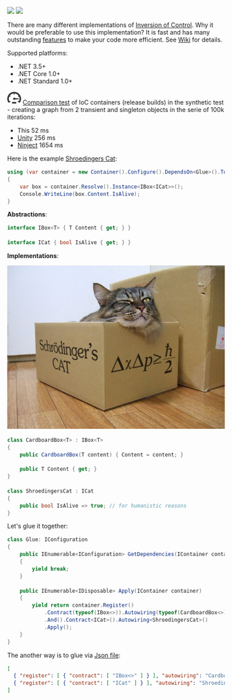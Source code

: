 [<img src="http://tcavs2015.cloudapp.net/app/rest/builds/buildType:(id:DevTeam_IoC_Build)/statusIcon"/>](http://tcavs2015.cloudapp.net/viewType.html?buildTypeId=DevTeam_IoC_Build) [<img src="https://www.nuget.org/Content/Logos/nugetlogo.png" height="18">](https://github.com/DevTeam/IoC/wiki/NuGet-packages)

There are many different implementations of [Inversion of Control](https://github.com/DevTeam/IoC/wiki/Inversion-of-Control). Why it would be preferable to use this implementation? It is fast and has many outstanding [features](https://github.com/DevTeam/IoC/wiki/Features) to make your code more efficient. See [Wiki](https://github.com/DevTeam/IoC/wiki) for details.

Supported platforms:
  - .NET 3.5+
  - .NET Core 1.0+
  - .NET Standard 1.0+

![Comparison test](https://github.com/DevTeam/IoC/blob/master/Docs/Images/speed.png) [Comparison test](https://github.com/DevTeam/IoC/tree/master/DevTeam.IoC.Tests/ComparisonTests.cs) of IoC containers (release builds) in the synthetic test - creating a graph from 2 transient and singleton objects in the serie of 100k iterations:

- This    52 ms
- [Unity](https://www.nuget.org/packages/Unity/)    256 ms
- [Ninject](https://www.nuget.org/packages/Ninject/)    1654 ms

Here is the example [Shroedingers Cat](https://github.com/DevTeam/IoC/tree/master/Samples/ShroedingersCat):

```csharp
using (var container = new Container().Configure().DependsOn<Glue>().ToSelf())
{
    var box = container.Resolve().Instance<IBox<ICat>>();
    Console.WriteLine(box.Content.IsAlive);
}
```

**Abstractions**:
```csharp
interface IBox<T> { T Content { get; } }

interface ICat { bool IsAlive { get; } }
```

**Implementations**:

![Cat](https://github.com/DevTeam/IoC/blob/master/Docs/Images/cat.jpg)

```csharp
class CardboardBox<T> : IBox<T>
{
    public CardboardBox(T content) { Content = content; }

    public T Content { get; }
}

class ShroedingersCat : ICat
{
    public bool IsAlive => true; // for humanistic reasons
}
```

Let's glue it together:
```csharp
class Glue: IConfiguration
{
    public IEnumerable<IConfiguration> GetDependencies(IContainer container)
    {
        yield break;
    }

    public IEnumerable<IDisposable> Apply(IContainer container)
    {
        yield return container.Register()
            .Contract(typeof(IBox<>)).Autowiring(typeof(CardboardBox<>))
            .And().Contract<ICat>().Autowiring<ShroedingersCat>()
            .Apply();
    }
}
```

The another way is to glue via [Json file](https://github.com/DevTeam/IoC/blob/master/Samples/ShroedingersCat/ConsoleApp/configuration.json):
```json
[
  { "register": [ { "contract": [ "IBox<>" ] } ], "autowiring": "CardboardBox<>" },
  { "register": [ { "contract": [ "ICat" ] } ], "autowiring": "ShroedingersCat" }
]
```
